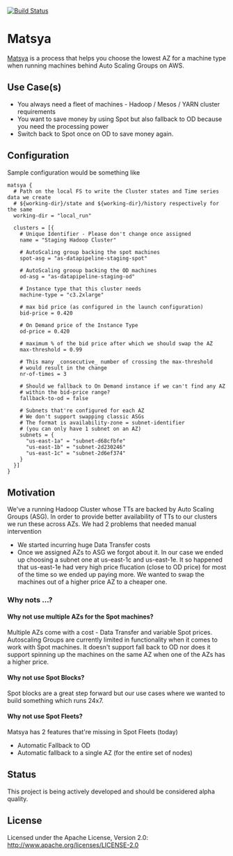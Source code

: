 [![Build Status](https://snap-ci.com/ashwanthkumar/matsya/branch/master/build_image)](https://snap-ci.com/ashwanthkumar/matsya/branch/master)

# Matsya
[Matsya](https://en.wikipedia.org/wiki/Matsya) is a process that helps you choose the lowest AZ for a machine type when running machines behind Auto Scaling Groups on AWS.

## Use Case(s)
- You always need a fleet of machines - Hadoop / Mesos / YARN cluster requirements
- You want to save money by using Spot but also fallback to OD because you need the processing power
- Switch back to Spot once on OD to save money again.

## Configuration
Sample configuration would be something like
```
matsya {
  # Path on the local FS to write the Cluster states and Time series data we create
  # ${working-dir}/state and ${working-dir}/history respectively for the same
  working-dir = "local_run"

  clusters = [{
    # Unique Identifier - Please don't change once assigned
    name = "Staging Hadoop Cluster"

    # AutoScaling group backing the spot machines
    spot-asg = "as-datapipeline-staging-spot"

    # AutoScaling grooup backing the OD machines
    od-asg = "as-datapipeline-staging-od"

    # Instance type that this cluster needs
    machine-type = "c3.2xlarge"

    # max bid price (as configured in the launch configuration)
    bid-price = 0.420

    # On Demand price of the Instance Type
    od-price = 0.420

    # maximum % of the bid price after which we should swap the AZ
    max-threshold = 0.99

    # This many _consecutive_ number of crossing the max-threshold
    # would result in the change
    nr-of-times = 3

    # Should we fallback to On Demand instance if we can't find any AZ
    # within the bid-price range?
    fallback-to-od = false

    # Subnets that're configured for each AZ
    # We don't support swapping classic ASGs
    # The format is availability-zone = subnet-identifier
    # (you can only have 1 subnet on an AZ)
    subnets = {
      "us-east-1a" = "subnet-d68cfbfe"
      "us-east-1b" = "subnet-2d230246"
      "us-east-1c" = "subnet-2d6ef374"
    }
  }]
}
```

## Motivation
We've a running Hadoop Cluster whose TTs are backed by Auto Scaling Groups (ASG). In order to provide better availability of TTs to our clusters we run these across AZs. We had 2 problems that needed manual intervention
- We started incurring huge Data Transfer costs
- Once we assigned AZs to ASG we forgot about it. In our case we ended up choosing a subnet one at us-east-1c and us-east-1e. It so happened that us-east-1e had very high price flucation (close to OD price) for most of the time so we ended up paying more. We wanted to swap the machines out of a higher price AZ to a cheaper one. 

### Why nots ...?
#### Why not use multiple AZs for the Spot machines? <br />
Multiple AZs come with a cost - Data Transfer and variable Spot prices. Autoscaling Groups are currently limited in functionality when it comes to work with Spot machines. It doesn't support fall back to OD nor does it support spinning up the machines on the same AZ when one of the AZs has a higher price.

#### Why not use Spot Blocks? <br />
Spot blocks are a great step forward but our use cases where we wanted to build something which runs 24x7.

#### Why not use Spot Fleets?
Matsya has 2 features that're missing in Spot Fleets (today)
- Automatic Fallback to OD
- Automatic fallback to a single AZ (for the entire set of nodes)

## Status
This project is being actively developed and should be considered alpha quality.

## License
Licensed under the Apache License, Version 2.0: http://www.apache.org/licenses/LICENSE-2.0
